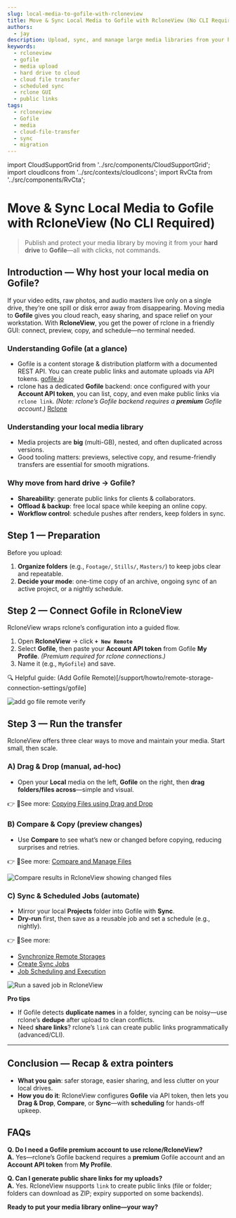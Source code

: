 ```yaml
---
slug: local-media-to-gofile-with-rcloneview
title: Move & Sync Local Media to Gofile with RcloneView (No CLI Required)
authors:
  - jay
description: Upload, sync, and manage large media libraries from your hard drive to Gofile using RcloneView’s friendly GUI—plus tips for links, dedupe, and scheduling.
keywords:
  - rcloneview
  - gofile
  - media upload
  - hard drive to cloud
  - cloud file transfer
  - scheduled sync
  - rclone GUI
  - public links
tags:
  - rcloneview
  - Gofile
  - media
  - cloud-file-transfer
  - sync
  - migration
---
```


import CloudSupportGrid from '../src/components/CloudSupportGrid';
import cloudIcons from '../src/contexts/cloudIcons';
import RvCta from '../src/components/RvCta';

# Move & Sync Local Media to Gofile with RcloneView (No CLI Required)

> Publish and protect your media library by moving it from your **hard drive** to **Gofile**—all with clicks, not commands.

## Introduction — Why host your local media on Gofile?

If your video edits, raw photos, and audio masters live only on a single drive, they’re one spill or disk error away from disappearing. Moving media to **Gofile** gives you cloud reach, easy sharing, and space relief on your workstation. With **RcloneView**, you get the power of rclone in a friendly GUI: connect, preview, copy, and schedule—no terminal needed.

<!-- truncate -->
### Understanding Gofile (at a glance)
- Gofile is a content storage & distribution platform with a documented REST API. You can create public links and automate uploads via API tokens.  [gofile.io](https://gofile.io/api)  
- rclone has a dedicated **Gofile** backend: once configured with your **Account API token**, you can list, copy, and even make public links via `rclone link`. *(Note: rclone’s Gofile backend requires a **premium** Gofile account.)*  [Rclone](https://rclone.org/gofile/)

### Understanding your local media library
- Media projects are **big** (multi-GB), nested, and often duplicated across versions.  
- Good tooling matters: previews, selective copy, and resume-friendly transfers are essential for smooth migrations.

### Why move from hard drive → Gofile?
- **Shareability**: generate public links for clients & collaborators.
- **Offload & backup**: free local space while keeping an online copy.  
- **Workflow control**: schedule pushes after renders, keep folders in sync.

<!-- Obsidian note: CTA 컴포넌트 -->
<RvCta imageSrc="/img/rcloneview-preview.png" downloadUrl="https://rcloneview.com/src/download.html" />

## Step 1 — Preparation

Before you upload:

1. **Organize folders** (e.g., `Footage/`, `Stills/`, `Masters/`) to keep jobs clear and repeatable.  
2. **Decide your mode**: one-time copy of an archive, ongoing sync of an active project, or a nightly schedule.  


## Step 2 — Connect Gofile in RcloneView

RcloneView wraps rclone’s configuration into a guided flow.

1. Open **RcloneView** → click **`+ New Remote`**  
2. Select **Gofile**, then paste your **Account API token** from Gofile **My Profile**. *(Premium required for rclone connections.)* 
3. Name it (e.g., `MyGofile`) and save.  

🔍 Helpful guide: (Add Gofile Remote)[/support/howto/remote-storage-connection-settings/gofile] 

<img src="/support/images/en/howto/remote-storage-connection-settings/add-gofile-remote-verify.png" alt="add go file remote verify" class="img-medium img-center" />

## Step 3 — Run the transfer

RcloneView offers three clear ways to move and maintain your media. Start small, then scale.

### A) Drag & Drop (manual, ad-hoc)
- Open your **Local** media on the left, **Gofile** on the right, then **drag folders/files across**—simple and visual.  

👉 See more: [Copying Files using Drag and Drop](/support/howto/rcloneview-basic/browse-and-manage-remote-storage#copying-files-using-drag-and-drop)

### B) Compare & Copy (preview changes)
- Use **Compare** to see what’s new or changed before copying, reducing surprises and retries.  

👉 See more: [Compare and Manage Files](/support/howto/rcloneview-basic/compare-folder-contents#compare-results-and-manage-files)

<img src="/support/images/en/howto/rcloneview-basic/compare-display-select.png" alt="Compare results in RcloneView showing changed files" class="img-medium img-center" />

### C) Sync & Scheduled Jobs (automate)
- Mirror your local **Projects** folder into Gofile with **Sync**.  
- **Dry-run** first, then save as a reusable job and set a schedule (e.g., nightly).  

👉 See more:
- [Synchronize Remote Storages](/support/howto/rcloneview-basic/synchronize-remote-storages)
- [Create Sync Jobs](/support/howto/rcloneview-basic/create-sync-jobs)
- [Job Scheduling and Execution](/support/howto/rcloneview-advanced/job-scheduling-and-execution)

<img src="/support/images/en/howto/rcloneview-basic/job-run-click.png" alt="Run a saved job in RcloneView" class="img-medium img-center" />

**Pro tips**
- If Gofile detects **duplicate names** in a folder, syncing can be noisy—use rclone’s **dedupe** after upload to clean conflicts. 
- Need **share links**? rclone’s `link` can create public links programmatically (advanced/CLI). 

---

## Conclusion — Recap & extra pointers

- **What you gain**: safer storage, easier sharing, and less clutter on your local drives.  
- **How you do it**: RcloneView configures **Gofile** via API token, then lets you **Drag & Drop**, **Compare**, or **Sync**—with **scheduling** for hands-off upkeep. 

## FAQs

**Q. Do I need a Gofile premium account to use rclone/RcloneView?**  
**A.** Yes—rclone’s Gofile backend requires a **premium** Gofile account and an **Account API token** from **My Profile**. 

**Q. Can I generate public share links for my uploads?**  
**A.** Yes. RcloneView nsupports `link` to create public links (file or folder; folders can download as ZIP; expiry supported on some backends).


**Ready to put your media library online—your way?**  

<CloudSupportGrid />


